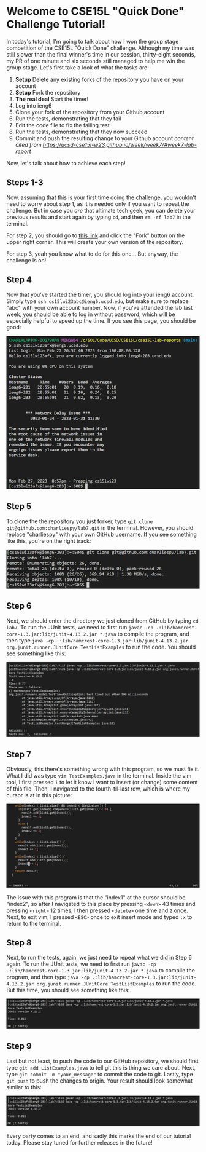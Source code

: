 # Welcome to CSE15L "Quick Done" Challenge Tutorial! 

In today's tutorial, I'm going to talk about how I won the group stage competition of the CSE15L "Quick Done" challenge. Although my time was still slower than the final winner's time in our session, thirty-eight seconds, my PR of one minute and six seconds still managed to help me win the group stage. Let's first take a look of what the tasks are: 

1. **Setup** Delete any existing forks of the repository you have on your account
2. **Setup** Fork the repository
3. **The real deal** Start the timer!
4. Log into ieng6
5. Clone your fork of the repository from your Github account
6. Run the tests, demonstrating that they fail
7. Edit the code file to fix the failing test
8. Run the tests, demonstrating that they now succeed
9. Commit and push the resulting change to your Github account
*content cited from https://ucsd-cse15l-w23.github.io/week/week7/#week7-lab-report*

Now, let's talk about how to achieve each step! 

## Steps 1-3
Now, assuming that this is your first time doing the challenge, you wouldn't need to worry about step 1, as it is needed only if you want to repeat the challenge. But in case you *are* that ultimate tech geek, you can delete your previous results and start again by typing `cd`, and then `rm -rf lab7` in the terminal. 

For step 2, you should go to [this link](https://github.com/ucsd-cse15l-w23/lab7) and click the "Fork" button on the upper right corner. This will create your own version of the repository. 

For step 3, yeah you know what to do for this one... But anyway, the challenge is on! 

## Step 4
Now that you've started the timer, you should log into your ieng6 account. Simply type `ssh cs15lwi23abc@ieng6.ucsd.edu`, but make sure to replace "abc" with your own account number. Now, if you've attended the lab last week, you should be able to log in without password, which will be especially helpful to speed up the time. If you see this page, you should be good: 

![Image](lab4_image1.png)

## Step 5
To clone the the repository you just forker, type `git clone git@github.com:charliespy/lab7.git` in the terminal. However, you should replace "charliespy" with your own GitHub username. If you see something like this, you're on the right track: 

![Image](lab4_image2.png)

## Step 6
Next, we should enter the directory we just cloned from GitHub by typing `cd lab7`. To run the JUnit tests, we need to first run `javac -cp .:lib/hamcrest-core-1.3.jar:lib/junit-4.13.2.jar *.java` to compile the program, and then type `java -cp .:lib/hamcrest-core-1.3.jar:lib/junit-4.13.2.jar org.junit.runner.JUnitCore TestListExamples` to run the code. You should see something like this: 

![Image](lab4_image3.png)

## Step 7
Obviously, this there's something wrong with this program, so we must fix it. What I did was type `vim TestExamples.java` in the terminal. Inside the vim tool, I first pressed `i` to let it know I want to insert (or change) some content of this file. Then, I navigated to the fourth-til-last row, which is where my cursor is at in this picture: 

![Image](lab4_image4.png)

The issue with this program is that the "index1" at the cursor should be "index2", so after I navigated to this place by pressing `<down>` 43 times and pressing `<right>` 12 times, I then pressed `<delete>` one time and `2` once. Next, to exit vim, I pressed `<ESC>` once to exit insert mode and typed `:x` to return to the terminal. 

## Step 8 
Next, to run the tests, again, we just need to repeat what we did in Step 6 again. To run the JUnit tests, we need to first run `javac -cp .:lib/hamcrest-core-1.3.jar:lib/junit-4.13.2.jar *.java` to compile the program, and then type `java -cp .:lib/hamcrest-core-1.3.jar:lib/junit-4.13.2.jar org.junit.runner.JUnitCore TestListExamples` to run the code. But this time, you should see something like this: 

![Image](lab4_image5.png)

## Step 9
Last but not least, to push the code to our GitHub repository, we should first type `git add ListExamples.java` to tell git this is thing we care about. Next, type `git commit -m "your_message"` to commit the code to git. Lastly, type `git push` to push the changes to origin. Your result should look somewhat similar to this: 

![Image](lab4_image5.png)

Every party comes to an end, and sadly this marks the end of our tutorial today. Please stay tuned for further releases in the future! 